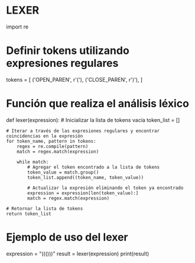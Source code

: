 # LEXER
import re

# Definir tokens utilizando expresiones regulares
tokens = [
    ('OPEN_PAREN', r'\('),
    ('CLOSE_PAREN', r'\)'),
]

# Función que realiza el análisis léxico
def lexer(expression):
    # Inicializar la lista de tokens vacía
    token_list = []

    # Iterar a través de las expresiones regulares y encontrar coincidencias en la expresión
    for token_name, pattern in tokens:
        regex = re.compile(pattern)
        match = regex.match(expression)

        while match:
            # Agregar el token encontrado a la lista de tokens
            token_value = match.group()
            token_list.append((token_name, token_value))

            # Actualizar la expresión eliminando el token ya encontrado
            expression = expression[len(token_value):]
            match = regex.match(expression)

    # Retornar la lista de tokens
    return token_list

# Ejemplo de uso del lexer
expression = "((()))"
result = lexer(expression)
print(result)

